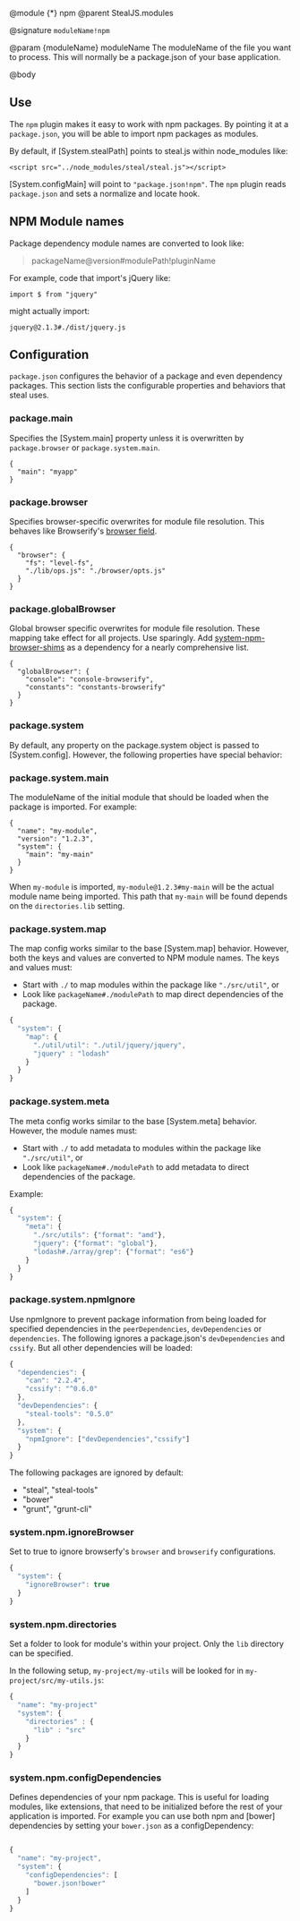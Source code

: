 @module {*} npm
@parent StealJS.modules

@signature `moduleName!npm`

@param {moduleName} moduleName The moduleName of the file you want 
to process. This will normally be a package.json of your base application.

@body

## Use

The `npm` plugin makes it easy to work with npm packages. By pointing it 
at a `package.json`, you will be able to import npm packages as modules.

By default, if [System.stealPath] points to steal.js within node_modules like:

    <script src="../node_modules/steal/steal.js"></script>
    
[System.configMain] will point to `"package.json!npm"`. The `npm` plugin
reads `package.json` and sets a normalize and locate hook.  


## NPM Module names

Package dependency module names are converted to look like: 

> packageName@version#modulePath!pluginName

For example, code that import's jQuery like:

    import $ from "jquery"

might actually import:

    jquery@2.1.3#./dist/jquery.js



## Configuration

`package.json` configures the behavior of a package and even dependency 
packages.  This section lists the configurable properties and behaviors that
steal uses.  

### package.main

Specifies the [System.main] property unless it is overwritten by `package.browser` or
`package.system.main`. 

```
{
  "main": "myapp"
}
```

### package.browser

Specifies browser-specific overwrites for module file resolution.  This 
behaves like Browserify's [browser field](https://github.com/substack/node-browserify#browser-field).

```
{
  "browser": {
    "fs": "level-fs",
    "./lib/ops.js": "./browser/opts.js"
  }
}
```

### package.globalBrowser

Global browser specific overwrites for module file resolution.  These mapping take effect
for all projects.  Use sparingly. Add [system-npm-browser-shims](https://github.com/bitovi/system-npm-browser-shims)
as a dependency for a nearly comprehensive list.

```
{
  "globalBrowser": {
    "console": "console-browserify",
    "constants": "constants-browserify"
  }
}
```

### package.system

By default, any property on the package.system object is passed to [System.config]. However, the 
following properties have special behavior:

### package.system.main

The moduleName of the initial module that should be loaded when the package is imported. For example:

```
{
  "name": "my-module",
  "version": "1.2.3",
  "system": {
    "main": "my-main"
  }
}
```

When `my-module` is imported, `my-module@1.2.3#my-main` will be the actual module name being 
imported.  This path that `my-main` will be found depends on the `directories.lib` setting.


### package.system.map

The map config works similar to the base [System.map] behavior.  However, both the keys and values
are converted to NPM module names.  The keys and values must:

 - Start with `./` to map modules within the package like `"./src/util"`, or
 - Look like `packageName#./modulePath` to map direct dependencies of the package.
 
```js
{
  "system": {
    "map": {
      "./util/util": "./util/jquery/jquery",
      "jquery" : "lodash"
    }
  }
}
```

### package.system.meta

The meta config works similar to the base [System.meta] behavior.  However, the module names must:

 - Start with `./` to add metadata to modules within the package like `"./src/util"`, or
 - Look like `packageName#./modulePath` to add metadata to direct dependencies of the package.

Example:

```js
{
  "system": {
    "meta": {
      "./src/utils": {"format": "amd"},
      "jquery": {"format": "global"},
      "lodash#./array/grep": {"format": "es6"}
    }
  }
}
```

### package.system.npmIgnore

Use npmIgnore to prevent package information from being loaded for specified dependencies
in the `peerDependencies`, `devDependencies` or `dependencies`.  The following
ignores a package.json's `devDependencies` and `cssify`.  But all other
dependencies will be loaded:

```js
{
  "dependencies": {
    "can": "2.2.4",
    "cssify": "^0.6.0"
  },
  "devDependencies": {
    "steal-tools": "0.5.0"
  },
  "system": {
    "npmIgnore": ["devDependencies","cssify"]
  }
}
```

The following packages are ignored by default:

 - "steal", "steal-tools"
 - "bower"
 - "grunt", "grunt-cli"

### system.npm.ignoreBrowser

Set to true to ignore browserfy's `browser` and `browserify` configurations.

```js
{
  "system": {
    "ignoreBrowser": true
  }
}
```

### system.npm.directories

Set a folder to look for module's within your project.  Only the `lib` 
directory can be specified.

In the following setup, `my-project/my-utils` will be looked for in
`my-project/src/my-utils.js`:

```js
{
  "name": "my-project"
  "system": {
    "directories" : {
      "lib" : "src"
    }
  }
}
```

### system.npm.configDependencies

Defines dependencies of your npm package. This is useful for loading modules,
like extensions, that need to be initialized before the rest of your application
is imported. For example you can use both npm and [bower] dependencies by setting
your `bower.json` as a configDependency:

```js

{
  "name": "my-project",
  "system": {
    "configDependencies": [
      "bower.json!bower"
    ]
  }
}
```
